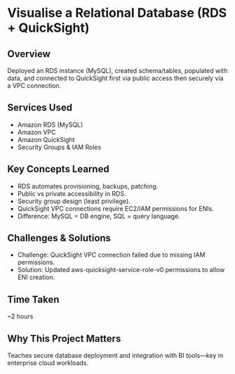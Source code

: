 # Visualise a Relational Database (RDS + QuickSight)

## Overview
Deployed an RDS instance (MySQL), created schema/tables, populated with data, and connected to QuickSight first via public access then securely via a VPC connection.

## Services Used
- Amazon RDS (MySQL)  
- Amazon VPC  
- Amazon QuickSight  
- Security Groups & IAM Roles

## Key Concepts Learned
- RDS automates provisioning, backups, patching.  
- Public vs private accessibility in RDS.  
- Security group design (least privilege).  
- QuickSight VPC connections require EC2/IAM permissions for ENIs.  
- Difference: MySQL = DB engine, SQL = query language.

## Challenges & Solutions
- Challenge: QuickSight VPC connection failed due to missing IAM permissions.  
- Solution: Updated aws-quicksight-service-role-v0 permissions to allow ENI creation.

## Time Taken
~2 hours

## Why This Project Matters
Teaches secure database deployment and integration with BI tools—key in enterprise cloud workloads.
